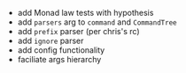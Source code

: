 - add Monad law tests with hypothesis
- add `parsers` arg to `command` and `CommandTree`
- add `prefix` parser (per chris's rc)
- add `ignore` parser
- add config functionality
- faciliate args hierarchy

